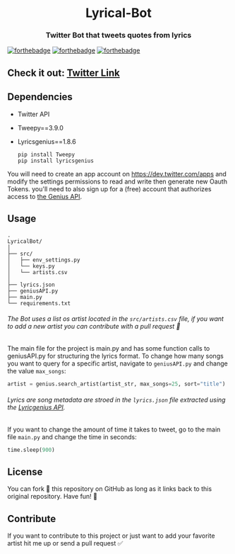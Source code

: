 

<h1 align="center">Lyrical-Bot</h1>
<h3 align="center"> 
Twitter Bot that tweets quotes from lyrics
</h3>

[![forthebadge](https://forthebadge.com/images/badges/made-with-python.svg?style=?style=for-the-badge)](https://forthebadge.com)
[![forthebadge](https://forthebadge.com/images/badges/check-it-out.svg)](https://forthebadge.com)
[![forthebadge](https://forthebadge.com/images/badges/fo-real.svg)](https://forthebadge.com)

## Check it out: [Twitter Link](https://twitter.com/BotLyrical)

Dependencies
------------

  * Twitter API
  * Tweepy==3.9.0
  * Lyricsgenius==1.8.6

        pip install Tweepy
        pip install lyricsgenius

You will need to create an app account on https://dev.twitter.com/apps and modify the settings permissions to read and write then generate new Oauth Tokens. you'll need to also sign up for a (free) account that authorizes access to [the Genius API](http://genius.com/api-clients).

Usage
------------
    . 
    LyricalBot/
    │
    ├── src/
    │   ├── env_settings.py
    │   └── keys.py
    │   └── artists.csv
    │
    ├── lyrics.json
    ├── geniusAPI.py  
    ├── main.py
    └── requirements.txt

###### The Bot uses a list os artist located in the `src/artists.csv` file, if you want to add a new artist you can contribute with a pull request 🖖

The main file for the project is main.py and has some function calls to geniusAPI.py for structuring the lyrics format. To change how many songs you want to query for a specific artist, navigate to `geniusAPI.py` and change the value `max_songs`:

```python
artist = genius.search_artist(artist_str, max_songs=25, sort="title")
```

###### Lyrics are song metadata are stroed in the `lyrics.json` file extracted using the [Lyricgenius API](https://github.com/johnwmillr/lyricsgenius).

If you want to change the amount of time it takes to tweet, go to the main file `main.py` and change the time in seconds:

```python
time.sleep(900)
```

License
------------

You can fork 🍴 this repository on GitHub as long as it links back to this original repository. Have fun! 🤗

Contribute
------------

If you want to contribute to this project or just want to add your favorite artist hit me up or send a pull request ✅
